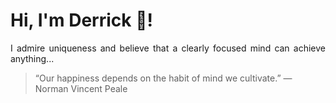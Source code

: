 # Hi, I'm Derrick 👋!
<p align="justify">I admire uniqueness and believe that a clearly focused mind can achieve anything...</p> 
<!-- #quote-start -->
<blockquote>&ldquo;Our happiness depends on the habit of mind we cultivate.&rdquo; &mdash; <footer>Norman Vincent Peale</footer></blockquote>
<!-- #quote-end -->
